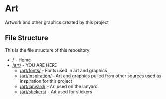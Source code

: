 # Art

Artwork and other graphics created by this project

## File Structure

This is the file structure of this repository

* [/](/README.md) - Home
* [/art/](/art/) - YOU ARE HERE
  * [/art/fonts/](/art/fonts/) - Fonts used in art and graphics
  * [/art/inspiration/](/art/inspiration/) - Art and graphics pulled from other sources used as inspiration for this project
  * [/art/lanyard/](/art/lanyard/) - Art used on the lanyard
  * [/art/stickers/](/art/stickers/) - Art used for stickers
  
